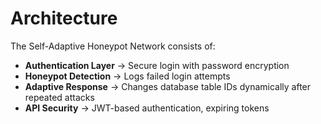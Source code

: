 # Architecture

The Self-Adaptive Honeypot Network consists of:
- **Authentication Layer** → Secure login with password encryption
- **Honeypot Detection** → Logs failed login attempts
- **Adaptive Response** → Changes database table IDs dynamically after repeated attacks
- **API Security** → JWT-based authentication, expiring tokens

